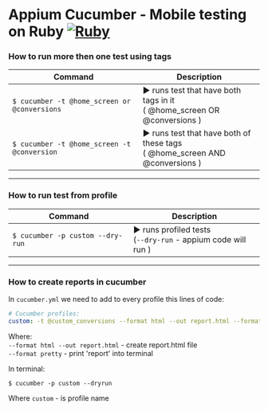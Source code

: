 # Appium Cucumber - Mobile testing on Ruby [![Ruby](https://cdn.emojidex.com/emoji/mdpi/Ruby.png "Ruby") ](https://www.ruby-lang.org)

### How to run more then one test using tags

| Command                                      | Description                                                                       |
|----------------------------------------------|-----------------------------------------------------------------------------------|
| `$ cucumber -t @home_screen or @conversions` | ▶ runs test that have both tags in it <br>( @home_screen OR @conversions )        |
| `$ cucumber -t @home_screen -t @conversion`  | ▶ runs test that have both of these tags <br /> ( @home_screen AND @conversions ) |

---

### How to run test from profile

| Command                                     | Description                                                                      |
|---------------------------------------------|----------------------------------------------------------------------------------|
| `$ cucumber -p custom --dry-run`            | ▶ runs profiled tests <br>(`--dry-run` - appium code will run )                  |

---

### How to create reports in cucumber

In `cucumber.yml` we need to add to every profile this lines of code:

```yaml
# Cucumber profiles:
custom: -t @custom_conversions --format html --out report.html --format pretty
```

Where:<br>
`--format html --out report.html` - create report.html file<br>
`--format pretty` - print 'report' into terminal

In terminal:

```shell
$ cucumber -p custom --dryrun
```

Where `custom` - is profile name